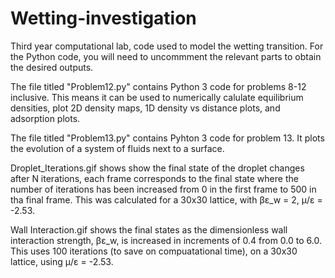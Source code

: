 # Wetting-investigation
Third year computational lab, code used to model the wetting transition.
For the Python code, you will need to uncommment the relevant parts to obtain the desired outputs. 

The file titled "Problem12.py" contains Python 3 code for problems 8-12 inclusive. 
This means it can be used to numerically calulate equilibrium densities, plot 2D density maps, 1D density vs distance plots, and adsorption plots.

The file titled "Problem13.py" contains Pyhton 3 code for problem 13. 
It plots the evolution of a system of fluids next to a surface. 

Droplet_Iterations.gif shows show the final state of the droplet changes after N iterations, each frame corresponds to the final state where the number of iterations has been increased from 0 in the first frame to 500 in tha final frame. This was calculated for a 30x30 lattice, with βε_w = 2, μ/ε = -2.53.

Wall Interaction.gif shows the final states as the dimensionless wall interaction strength, βε_w, is increased in increments of 0.4 from 0.0 to 6.0. This uses 100 iterations (to save on compuatational time), on a 30x30 lattice, using μ/ε = -2.53.
